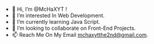 - 👋 Hi, I’m @McHaXYT !
- 👀 I’m interested In Web Development.
- 🌱 I’m currently learning Java Script.
- 💞️ I’m looking to collaborate on Front-End Projects.
- 📫 Reach Me On My Email mchaxytthe2nd@gmail.com.

<!---
McHaXYT/McHaXYT is a ✨ special ✨ repository because its `README.md` (this file) appears on your GitHub profile.
You can click the Preview link to take a look at your changes.
--->
